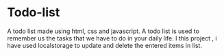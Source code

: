 # Todo-list
A todo list made using html, css and javascript. A todo list is used to remember us the tasks that we have to do in your daily life. I this project , i have used localstorage to update and delete the entered items in list.
